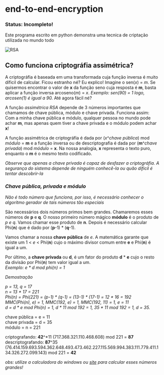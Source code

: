 # end-to-end-encryption

### Status: Incompleto!

Este programa escrito em python demonstra uma tecnica de criptação utilizada no mundo todo 

![RSA](https://github.com/EduFreit4s/end-to-end-encryption/blob/master/images/home.PNG)

## Como funciona criptográfia assimétrica?

A criptográfia é baseada em uma transformada cuja função inversa é muito díficil de calcular. Ficou estranho né? Eu explico! Imagine o sen(*x*) = *m*. Se quisermos encontrar o valor de **x** da função seno cuja resposta é **m**, basta aplicar a função inversa arcoseno(*m*) = *x*. *Exemplo: sen(90) = 1 logo, arcosen(1) é igual a 90.* Até agora fácil né?

A função *assimétrica RSA* depende de 3 números importantes que chamamos de chave pública, módulo e chave privada. Funciona assim:
Com a minha chave pública e módulo, qualquer pessoa no mundo pode achar **m**, mas apenas quem tiver a chave privada e o módulo podem achar **x**!

A função assimétrica de criptográfia é dada por (*x*^*chave pública*) mod *módulo* = **m** e a função inversa ou de descriptografia é dada por (**m**^*chave privada*) mod *módulo* = **x**. Na nossa analogia, **x** representa o texto puro, enquanto o **m** é o mesmo texto codificado.  

*Observe que apenas a chave privada é capaz de desfazer a criptográfia. A segurança do sistema depende de ninguém conhecê-la ou quão díficil é tentar descobrir-la*

### *Chave pública, privada e módulo*

*Não é todo número que funciona, por isso, é necessário conhecer o algoritmo gerador de tais números tão especiais*

São necessários dois números primos bem grandes. Chamaremos esses números de **p** e **q**. O nosso primeiro número mágico **módulo** é o produto de *p e q*. Vamos chamar esse produto de **n**.
Depois é necessário calcular Phi(**n**) que é dado por (**p**-1) * (**q**-1).

Vamos chamar a nossa **chave pública** de *e*. A matemática garante que existe um 1 < *e* < Phi(**n**) cujo o máximo divisor comum entre **e** e Phi(**n**) é igual a um.

Por último, a **chave privada** ou **d**, é um fator do produto **d** * **e** cujo o resto da divisão por Phi(**n**) tem valor igual a um. <br/> *Exemplo: e * d mod phi(n) = 1*

*Demostração*

*p = 13, q = 17* <br/>
*n = 13 * 17 = 221* <br/>
*Phi(n) = Phi(221) = (p-1) * (q-1) = (13-1) * (17-1) =  12 * 16 = 192* <br/>
*MMC(Phi(n), e) = 1, MMC(192, e) = 1, MMC(192, 11) = 1, e = 11* <br/>
*d = d * e mod Phi(n) = 1, d * 11 mod 192 = 1, 35 * 11 mod 192 = 1, d = 35.* <br/>

chave pública = e = 11 <br/>
chave privada = d = 35 <br/>
módulo = n = 221 <br/>

criptografando: **42**^*11 (717.368.321.110.468.608) mod 221 = **87** <br/>
descriptografando: **87**^35 (76.414.159.693.594.362.648.493.473.462.227.115.569.994.383.111.779.411.134.326.272.099.143) mod 221 = **42** <br/>

*obs: utilize a calculadora do windows ou [site](https://www.wolframalpha.com/) para calcular esses números grandes!*



